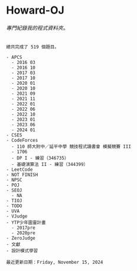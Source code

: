 
# Howard-OJ

###### 專門紀錄我的程式資料夾。

`總共完成了 519 個題目。`

``` 
- APCS
  - 2016 03
  - 2016 10
  - 2017 03
  - 2017 10
  - 2020 01
  - 2020 10
  - 2021 09
  - 2021 11
  - 2022 01
  - 2022 06
  - 2022 10
  - 2023 01
  - 2023 06
  - 2024 01
- CSES
- CodeForces
  - 110 師大附中／延平中學 競技程式讀書會 模擬競賽 III 
  - 1706
  - DP I - 練習（346735）
  - 基礎演算法 II - 練習（344399）
- LeetCode
- NOT FINISH
- NPSC
- POJ
- SEOJ
  - NA
- TIOJ
- TODO
- UVA
- VJudge
- YTP少年圖靈計畫
  - 2017pre
  - 2020pre
- ZeroJudge
- 文獻
- 設計模式學習

```
`最近更新日期：Friday, November 15, 2024`

